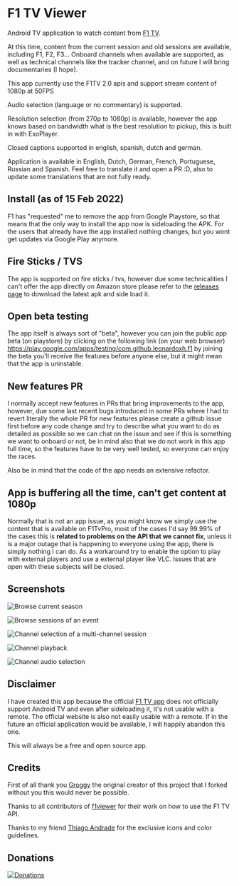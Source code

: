 # F1 TV Viewer

Android TV application to watch content from [F1 TV](https://f1tv.formula1.com).

At this time, content from the current session and old sessions are available, including F1, F2, F3...
Onboard channels when available are supported, as well as technical channels like the tracker channel,
and on future I will bring documentaries (I hope).

This app currently use the F1TV 2.0 apis and support stream content of 1080p at 50FPS

Audio selection (language or no commentary) is supported.

Resolution selection (from 270p to 1080p) is available, however the app knows based on bandwidth what
is the best resolution to pickup, this is built in with ExoPlayer.

Closed captions supported in english, spanish, dutch and german.

Application is available in English, Dutch, German, French, Portuguese, Russian and Spanish.
Feel free to translate it and open a PR :D, also to update some translations that are not fully ready.

## Install (as of 15 Feb 2022)

F1 has "requested" me to remove the app from Google Playstore, so that means that the only way to install the app now is sideloading the APK.
For the users that already have the app installed nothing changes, but you wont get updates via Google Play anymore.

## Fire Sticks / TVS

The app is supported on fire sticks / tvs, however due some technicalities I can't offer
the app directly on Amazon store please refer to the [releases page](https://github.com/leonardoxh/race-control-tv/releases)
to download the latest apk and side load it.

## Open beta testing
The app itself is always sort of "beta", however you can join the public app beta (on playstore) by clicking
on the following link (on your web browser) https://play.google.com/apps/testing/com.github.leonardoxh.f1
by joining the beta you'll receive the features before anyone else, but it might mean that the app is uninstable.

## New features PR

I normally accept new features in PRs that bring improvements to the app, however, due some last recent
bugs introduced in some PRs where I had to revert literally the whole PR for new features please create a github issue
first before any code change and try to describe what you want to do as detailed as possible so we can chat on the issue
and see if this is something we want to onboard or not, be in mind also that we do not work in this app full time, so
the features have to be very well tested, so everyone can enjoy the races.

Also be in mind that the code of the app needs an extensive refactor.

## App is buffering all the time, can't get content at 1080p

Normally that is not an app issue, as you might know we simply use the content that is available on F1TvPro, most of the cases
I'd say 99.99% of the cases this is **related to problems on the API that we cannot fix**, unless it is a major outage that is happening to 
everyone using the app, there is simply nothing I can do. As a workaround try to enable the option to play with external players and use a
external player like VLC. Issues that are open with these subjects will be closed.

## Screenshots

![Browse current season](/screenshots/season_browse.png)

![Browse sessions of an event](/screenshots/event_sessions_browse.png)

![Channel selection of a multi-channel session](/screenshots/session_channel_selection.png)

![Channel playback](/screenshots/channel_playback.png)

![Channel audio selection](/screenshots/channel_audio_selection.png)

## Disclaimer

I have created this app because the official [F1 TV app](https://play.google.com/store/apps/details?id=com.formulaone.production)
does not officially support Android TV and even after sideloading it, it's not usable with a remote.
The official website is also not easily usable with a remote. If in the future an official application
would be available, I will happily abandon this one.

This will always be a free and open source app.

## Credits

First of all thank you [Groggy](https://github.com/Groggy) the original creator of this project that I forked without you this would never be possible.

Thanks to all contributors of [f1viewer](https://github.com/SoMuchForSubtlety/f1viewer) for their work on how to use the F1 TV API.

Thanks to my friend [Thiago Andrade](https://github.com/ttandrade) for the exclusive icons and color guidelines.

## Donations

[![Donations](https://cdn.buymeacoffee.com/buttons/v2/default-yellow.png)](https://www.buymeacoffee.com/lrossett)
